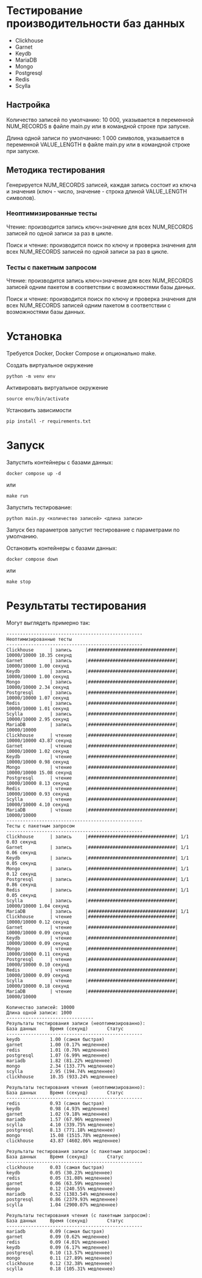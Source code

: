 # Тестирование производительности баз данных

- Clickhouse
- Garnet
- Keydb
- MariaDB
- Mongo
- Postgresql
- Redis
- Scylla

## Настройка

Количество записей по умолчанию: 10 000, указывается в переменной NUM_RECORDS в файле main.py или в командной строке при запуске.

Длина одной записи по умолчанию: 1 000 символов, указывается в переменной VALUE_LENGTH в файле main.py или в командной строке при запуске.

## Методика тестирования

Генерируется NUM_RECORDS записей, каждая запись состоит из ключа и значения (ключ - число, значение - строка длиной VALUE_LENGTH символов).

### Неоптимизированные тесты

Чтение: производится запись ключ=значение для всех NUM_RECORDS записей по одной записи за раз в цикле.

Поиск и чтение: производится поиск по ключу и проверка значения для всех NUM_RECORDS записей по одной записи за раз в цикле.

### Тесты с пакетным запросом

Чтение: производится запись ключ=значение для всех NUM_RECORDS записей одним пакетом в соответствии с возможностями базы данных.

Поиск и чтение: производится поиск по ключу и проверка значения для всех NUM_RECORDS записей одним пакетом в соответствии с возможностями базы данных.

# Установка

Требуется Docker, Docker Compose и опционально make.

Создать виртуальное окружение
```
python -m venv env
```

Активировать виртуальное окружение
```
source env/bin/activate
```

Установить зависимости
```
pip install -r requirements.txt
```

# Запуск

Запустить контейнеры с базами данных:

```
docker compose up -d
```
или
```
make run
```

Запустить тестирование:
```
python main.py <количество записей> <длина записи>
```
Запуск без параметров запустит тестирование с параметрами по умолчанию.

Остановить контейнеры с базами данных:
```
docker compose down
```
или
```
make stop
```

# Результаты тестирования

Могут выглядеть примерно так:

```
--------------------------------------------------
Неоптимизированные тесты
--------------------------------------------------
Clickhouse      | запись     |################################| 10000/10000 10.35 секунд
Garnet          | запись     |################################| 10000/10000 1.00 секунд
Keydb           | запись     |################################| 10000/10000 1.00 секунд
Mongo           | запись     |################################| 10000/10000 2.34 секунд
Postgresql      | запись     |################################| 10000/10000 1.07 секунд
Redis           | запись     |################################| 10000/10000 1.01 секунд
Scylla          | запись     |################################| 10000/10000 2.95 секунд
MariaDB         | запись     |################################| 10000/10000
Clickhouse      | чтение     |################################| 10000/10000 43.87 секунд
Garnet          | чтение     |################################| 10000/10000 1.02 секунд
Keydb           | чтение     |################################| 10000/10000 0.98 секунд
Mongo           | чтение     |################################| 10000/10000 15.08 секунд
Postgresql      | чтение     |################################| 10000/10000 8.13 секунд
Redis           | чтение     |################################| 10000/10000 0.93 секунд
Scylla          | чтение     |################################| 10000/10000 4.10 секунд
MariaDB         | чтение     |################################| 10000/10000
--------------------------------------------------
Тесты с пакетным запросом
--------------------------------------------------
Clickhouse      | запись     |################################| 1/1 0.03 секунд
Garnet          | запись     |################################| 1/1 0.06 секунд
Keydb           | запись     |################################| 1/1 0.05 секунд
Mongo           | запись     |################################| 1/1 0.12 секунд
Postgresql      | запись     |################################| 1/1 0.86 секунд
Redis           | запись     |################################| 1/1 0.05 секунд
Scylla          | запись     |################################| 10000/10000 1.04 секунд
MariaDB         | запись     |################################| 1/1
Clickhouse      | чтение     |################################| 10000/10000 0.12 секунд
Garnet          | чтение     |################################| 10000/10000 0.09 секунд
Keydb           | чтение     |################################| 10000/10000 0.09 секунд
Mongo           | чтение     |################################| 10000/10000 0.11 секунд
Postgresql      | чтение     |################################| 10000/10000 0.10 секунд
Redis           | чтение     |################################| 10000/10000 0.09 секунд
Scylla          | чтение     |################################| 10000/10000 0.18 секунд
MariaDB         | чтение     |################################| 10000/10000

Количество записей: 10000
Длина одной записи: 1000
--------------------------------
Результаты тестирования записи (неоптимизированно):
База данных     Время (секунд)       Статус
--------------------------------------------------
keydb           1.00 (самая быстрая)
garnet          1.00 (0.17% медленнее)
redis           1.01 (0.76% медленнее)
postgresql      1.07 (6.99% медленнее)
mariadb         1.82 (81.22% медленнее)
mongo           2.34 (133.77% медленнее)
scylla          2.95 (194.74% медленнее)
clickhouse      10.35 (933.24% медленнее)

Результаты тестирования чтения (неоптимизированно):
База данных     Время (секунд)       Статус
--------------------------------------------------
redis           0.93 (самая быстрая)
keydb           0.98 (4.93% медленнее)
garnet          1.02 (9.18% медленнее)
mariadb         1.57 (67.96% медленнее)
scylla          4.10 (339.75% медленнее)
postgresql      8.13 (771.18% медленнее)
mongo           15.08 (1515.78% медленнее)
clickhouse      43.87 (4602.06% медленнее)

Результаты тестирования записи (с пакетным запросом):
База данных     Время (секунд)       Статус
--------------------------------------------------
clickhouse      0.03 (самая быстрая)
keydb           0.05 (30.23% медленнее)
redis           0.05 (31.08% медленнее)
garnet          0.06 (63.59% медленнее)
mongo           0.12 (240.55% медленнее)
mariadb         0.52 (1383.54% медленнее)
postgresql      0.86 (2379.93% медленнее)
scylla          1.04 (2900.07% медленнее)

Результаты тестирования чтения (с пакетным запросом):
База данных     Время (секунд)       Статус
--------------------------------------------------
mariadb         0.09 (самая быстрая)
garnet          0.09 (0.62% медленнее)
redis           0.09 (4.01% медленнее)
keydb           0.09 (6.17% медленнее)
postgresql      0.10 (13.57% медленнее)
mongo           0.11 (27.89% медленнее)
clickhouse      0.12 (32.38% медленнее)
scylla          0.18 (105.31% медленнее)
```